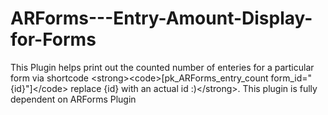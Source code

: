 # ARForms---Entry-Amount-Display-for-Forms
This Plugin helps print out the counted number of enteries for a particular form via shortcode &lt;strong>&lt;code>[pk_ARForms_entry_count form_id="{id}"]&lt;/code> replace {id} with an actual id :)&lt;/strong>. This plugin is fully dependent on ARForms Plugin
